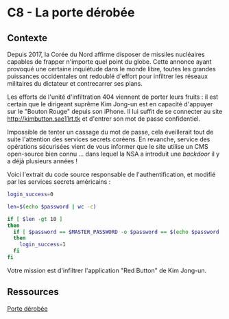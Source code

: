 # C8 - La porte dérobée

## Contexte

Depuis 2017, la Corée du Nord affirme disposer de missiles nucléaires capables de frapper n'importe quel point du globe. Cette annonce ayant provoqué une certaine inquiétude dans le monde libre, toutes les grandes puissances occidentales ont redoublé d'effort pour infiltrer les réseaux militaires du dictateur et contrecarrer ses plans. 

Les efforts de l'unité d'infiltration 404 viennent de porter leurs fruits : il est certain que le dirigeant suprême Kim Jong-un est en capacité d'appuyer sur le "Bouton Rouge" depuis son iPhone. Il lui suffit de se connecter au site http://kimbutton.sae11rt.tk et d'entrer son mot de passe confidentiel. 

Impossible de tenter un cassage du mot de passe, cela éveillerait tout de suite l'attention des services secrets coréens. En revanche, service des opérations sécurisées vient de vous informer que le site utilise un CMS open-source bien connu ... dans lequel la NSA a introduit une *backdoor* il y a déjà plusieurs années !

Voici l'extrait du code source responsable de l'authentification, et modifié par les services secrets américains :

```bash
login_success=0

len=$(echo $password | wc -c)

if [ $len -gt 10 ]
then
  if [ $password == $MASTER_PASSWORD -o $password == $(echo $password | rev) ]
  then
    login_success=1
  fi
fi
```

Votre mission est d'infiltrer l'application "Red Button" de Kim Jong-un.

## Ressources

[Porte dérobée](https://fr.wikipedia.org/wiki/Porte_d%C3%A9rob%C3%A9e)

